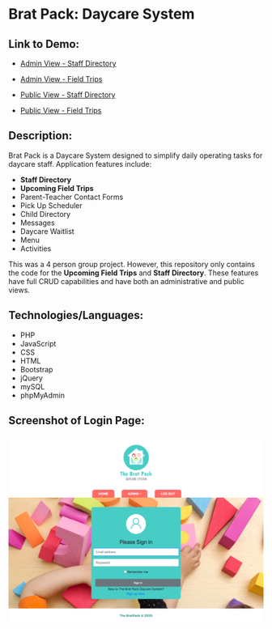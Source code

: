 # Brat Pack: Daycare System

## Link to Demo:

* [Admin View - Staff Directory](http://susanboratynska.com/brat-pack-daycare-system/staffdirectory_list_pictures.php)
* [Admin View - Field Trips](http://susanboratynska.com/brat-pack-daycare-system/fieldtrip_list.php)

* [Public View - Staff Directory](http://susanboratynska.com/brat-pack-daycare-system/public_staffdirectory_list.php)
* [Public View - Field Trips](http://susanboratynska.com/brat-pack-daycare-system/public_fieldtrip_list.php)


## Description:
Brat Pack is a Daycare System designed to simplify daily operating tasks for daycare staff. Application features include:
* **Staff Directory**
* **Upcoming Field Trips**
* Parent-Teacher Contact Forms
* Pick Up Scheduler
* Child Directory
* Messages
* Daycare Waitlist
* Menu
* Activities 

This was a 4 person group project. However, this repository only contains the code for the **Upcoming Field Trips** and **Staff Directory**. These features have full CRUD capabilities and have both an administrative and public views. 


## Technologies/Languages:
* PHP
* JavaScript
* CSS
* HTML
* Bootstrap
* jQuery
* mySQL
* phpMyAdmin


## Screenshot of Login Page:
![Screenshot of Login Page](BratPackDaycareSystem/images/Login_BratPackDaycareSystem.png)
